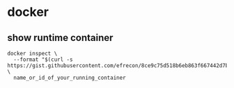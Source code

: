 # docker

## show runtime container
```
docker inspect \
  --format "$(curl -s https://gist.githubusercontent.com/efrecon/8ce9c75d518b6eb863f667442d7bc679/raw/run.tpl)" \
  name_or_id_of_your_running_container
```